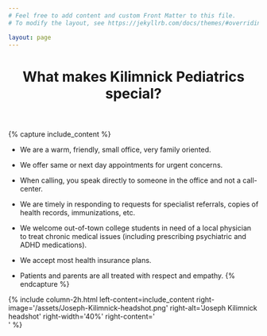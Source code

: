 ```yaml
---
# Feel free to add content and custom Front Matter to this file.
# To modify the layout, see https://jekyllrb.com/docs/themes/#overriding-theme-defaults

layout: page
---
```

<header class="post-header">
    <h1 class="post-title">What makes Kilimnick Pediatrics special?</h1>
</header>


{% capture include_content %}
- We are a warm, friendly, small office, very family oriented.

- We offer same or next day appointments for urgent concerns.

- When calling, you speak directly to someone in the office and not a call-center.

- We are timely in responding to requests for specialist referrals, copies of health records, immunizations, etc.

- We welcome out-of-town college students in need of a local physician to treat chronic medical issues (including prescribing psychiatric and ADHD medications).

- We accept most health insurance plans.

- Patients and parents are all treated with respect and empathy.
{% endcapture %}

{% include column-2h.html 
    left-content=include_content
    right-image='/assets/Joseph-Kilimnick-headshot.png' 
    right-alt='Joseph Kilimnick headshot' 
    right-width='40%'
    right-content='<br>'
%}

